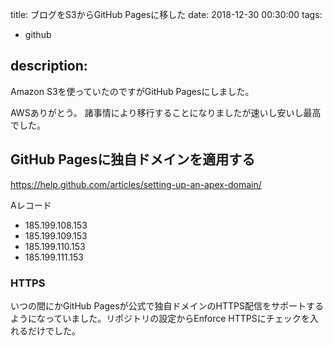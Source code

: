 title: ブログをS3からGitHub Pagesに移した
date: 2018-12-30 00:30:00
tags:
- github

description:
---

Amazon S3を使っていたのですがGitHub Pagesにしました。

AWSありがとう。
諸事情により移行することになりましたが速いし安いし最高でした。


## GitHub Pagesに独自ドメインを適用する

https://help.github.com/articles/setting-up-an-apex-domain/

Aレコード

* 185.199.108.153
* 185.199.109.153
* 185.199.110.153
* 185.199.111.153

### HTTPS

いつの間にかGitHub Pagesが公式で独自ドメインのHTTPS配信をサポートするようになっていました。リポジトリの設定からEnforce HTTPSにチェックを入れるだけでした。
